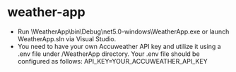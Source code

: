 # weather-app

* Run \WeatherApp\bin\Debug\net5.0-windows\WeatherApp.exe or launch WeatherApp.sln via Visual Studio.
* You need to have your own Accuweather API key and utilize it using a .env file under /WeatherApp directory.  Your .env file should be configured as follows:  API_KEY=YOUR_ACCUWEATHER_API_KEY
